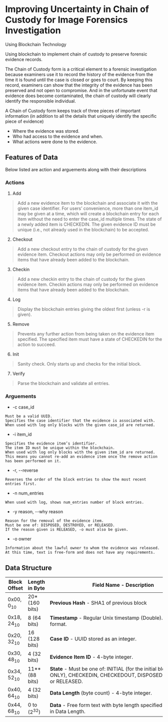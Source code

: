 # Improving Uncertainty in Chain of Custody for Image Forensics Investigation
Using Blockchain Technology

Using blockchain to implement chain of custody to preserve forensic evidence records.

The Chain of Custody form is a critical element to a forensic investigation because examiners use it to record the history of the evidence from the time it is found until the case is closed or goes to court. By keeping this record, examiners can show that the integrity of the evidence has been preserved and not open to compromise. And in the unfortunate event that evidence does become contaminated, the chain of custody will clearly identify the responsible individual.

A Chain of Custody form keeps track of three pieces of important information (in addition to all the details that uniquely identify the specific piece of evidence)

- Where the evidence was stored.
- Who had access to the evidence and when.
- What actions were done to the evidence.



## Features of Data

Below listed are action and arguements along with their descriptions

### Actions

1. Add

> Add a new evidence item to the blockchain and associate it with the given case identifier. For users’ convenience, more than one item_id may be given at a time, which will create a blockchain entry for each item without the need to enter the case_id multiple times. The state of a newly added item is CHECKEDIN. The given evidence ID must be unique (i.e., not already used in the blockchain) to be accepted.

2. Checkout

> Add a new checkout entry to the chain of custody for the given evidence item. Checkout actions may only be performed on evidence items that have already been added to the blockchain.

3. Checkin

> Add a new checkin entry to the chain of custody for the given evidence item. Checkin actions may only be performed on evidence items that have already been added to the blockchain.

4. Log

> Display the blockchain entries giving the oldest first (unless -r is given).

5. Remove

> Prevents any further action from being taken on the evidence item specified. The specified item must have a state of CHECKEDIN for the action to succeed.

6. Init

> Sanity check. Only starts up and checks for the initial block.

7. Verify

> Parse the blockchain and validate all entries.

### Arguements

- -c case_id

```
Must be a valid UUID.
Specifies the case identifier that the evidence is associated with.
When used with log only blocks with the given case_id are returned.
```

- -i item_id

```
Specifies the evidence item’s identifier.
The item ID must be unique within the blockchain.
When used with log only blocks with the given item_id are returned.
This means you cannot re-add an evidence item once the remove action has been performed on it.
```

- -r, --reverse

```
Reverses the order of the block entries to show the most recent entries first.
```

- -n num_entries

```
When used with log, shows num_entries number of block entries.
```

- -y reason, --why reason

```
Reason for the removal of the evidence item.
Must be one of: DISPOSED, DESTROYED, or RELEASED.
If the reason given is RELEASED, -o must also be given.
```

- -o owner

```
Information about the lawful owner to whom the evidence was released.
At this time, text is free-form and does not have any requirements.
```

## Data Structure

| Block Offset          | Length in Byte        | Field Name - Description                                                                                                   |
| --------------------- | --------------------- | -------------------------------------------------------------------------------------------------------------------------- |
| 0x00, 0<sub>10</sub>  | 20\* (160 bits)       | **Previous Hash** - SHA1 of previous block                                                                                 |
| 0x18, 24<sub>10</sub> | 8 (64 bits)           | **Timestamp** - Regular Unix timestamp (Double). ISO 8601 format.                                                          |
| 0x20, 32<sub>10</sub> | 16 (128 bits)         | **Case ID** - UUID stored as an integer.                                                                                   |
| 0x30, 48<sub>10</sub> | 4 (32 bits)           | **Evidence Item ID** - 4-byte integer.                                                                                     |
| 0x34, 52<sub>10</sub> | 11\*\* (88 bits)      | **State** - Must be one of: INITIAL (for the initial block ONLY), CHECKEDIN, CHECKEDOUT, DISPOSED, DESTROYED, or RELEASED. |
| 0x40, 64<sub>10</sub> | 4 (32 bits)           | **Data Length** (byte count) - 4-byte integer.                                                                             |
| 0x44, 68<sub>10</sub> | 0 to (2<sup>32</sup>) | **Data** - Free form text with byte length specified in Data Length.                                                       |
